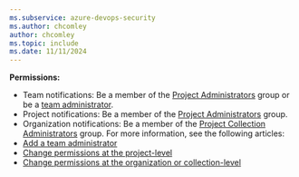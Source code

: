 ```yaml
---
ms.subservice: azure-devops-security
ms.author: chcomley
author: chcomley
ms.topic: include
ms.date: 11/11/2024
---
```


**Permissions:**
- Team notifications: Be a member of the [Project Administrators](../../security/change-project-level-permissions.md) group or be a [team administrator](../../settings/add-team-administrator.md). 
- Project notifications: Be a member of the [Project Administrators](../../security/change-project-level-permissions.md) group.
- Organization notifications: Be a member of the [Project Collection Administrators](../../security/change-organization-collection-level-permissions.md) group.
For more information, see the following articles:
- [Add a team administrator](../../settings/add-team-administrator.md)
- [Change permissions at the project-level](../../security/change-project-level-permissions.md)
- [Change permissions at the organization or collection-level](../../security/change-organization-collection-level-permissions.md)
